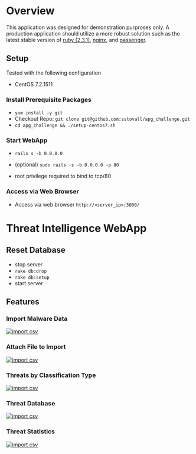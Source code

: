 # Overview
This application was designed for demonstration purproses only. A production application should utilize a more robust solution such as the latest stable version of [ruby (2.3.1)](https://www.ruby-lang.org/en/downloads/), [nginx](https://www.nginx.com), and [passenger](https://www.phusionpassenger.com/).

## Setup
Tested with the following configuration

 * CentOS 7.2.1511

### Install Prerequisite Packages
 * `yum install -y git`
 * Checkout Repo: `git clone git@github.com:sstovall/apg_challenge.git`
 * `cd apg_challenge && ./setup-centos7.sh`

### Start WebApp
 * `rails s -b 0.0.0.0`

 * (optional) `sudo rails -s -b 0.0.0.0 -p 80`
  * root privilege required to bind to tcp/80

### Access via Web Browser
 * Access via web browser `http://<server_ip>:3000/`

# Threat Intelligence WebApp

## Reset Database
 * stop server
 * `rake db:drop`
 * `rake db:setup`
 * start server


Features
--------
### Import Malware Data

[![import csv](https://github.com/sstovall/apg_challenge/raw/master/screenshots/import-malware-data.png)](https://github.com/sstovall/apg_challenge/raw/master/screenshots/import-malware-data.png)

### Attach File to Import

[![import csv](https://github.com/sstovall/apg_challenge/raw/master/screenshots/attach-file-to-import.png)](https://github.com/sstovall/apg_challenge/raw/master/screenshots/attach-file-to-import.png)

### Threats by Classification Type

[![import csv](https://github.com/sstovall/apg_challenge/raw/master/screenshots/threats-by-classification-type.png)](https://github.com/sstovall/apg_challenge/raw/master/screenshots/threats-by-classification-type.png)

### Threat Database

[![import csv](https://github.com/sstovall/apg_challenge/raw/master/screenshots/threat-database.png)](https://github.com/sstovall/apg_challenge/raw/master/screenshots/threat-database.png)

### Threat Statistics

[![import csv](https://github.com/sstovall/apg_challenge/raw/master/screenshots/threat-statistics.png)](https://github.com/sstovall/apg_challenge/raw/master/screenshots/threat-statistics.png)
